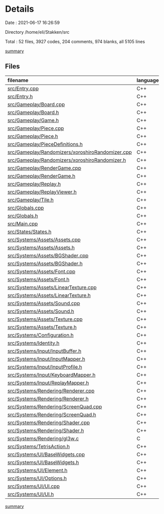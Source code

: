 # Details

Date : 2021-06-17 16:26:59

Directory /home/eli/Stakken/src

Total : 52 files,  3927 codes, 204 comments, 974 blanks, all 5105 lines

[summary](results.md)

## Files
| filename | language | code | comment | blank | total |
| :--- | :--- | ---: | ---: | ---: | ---: |
| [src/Entry.cpp](/src/Entry.cpp) | C++ | 259 | 20 | 83 | 362 |
| [src/Entry.h](/src/Entry.h) | C++ | 13 | 1 | 8 | 22 |
| [src/Gameplay/Board.cpp](/src/Gameplay/Board.cpp) | C++ | 147 | 14 | 37 | 198 |
| [src/Gameplay/Board.h](/src/Gameplay/Board.h) | C++ | 30 | 0 | 17 | 47 |
| [src/Gameplay/Game.h](/src/Gameplay/Game.h) | C++ | 189 | 16 | 53 | 258 |
| [src/Gameplay/Piece.cpp](/src/Gameplay/Piece.cpp) | C++ | 22 | 0 | 9 | 31 |
| [src/Gameplay/Piece.h](/src/Gameplay/Piece.h) | C++ | 37 | 0 | 7 | 44 |
| [src/Gameplay/PieceDefinitions.h](/src/Gameplay/PieceDefinitions.h) | C++ | 236 | 0 | 63 | 299 |
| [src/Gameplay/Randomizers/xoroshiroRandomizer.cpp](/src/Gameplay/Randomizers/xoroshiroRandomizer.cpp) | C++ | 22 | 10 | 11 | 43 |
| [src/Gameplay/Randomizers/xoroshiroRandomizer.h](/src/Gameplay/Randomizers/xoroshiroRandomizer.h) | C++ | 8 | 0 | 3 | 11 |
| [src/Gameplay/RenderGame.cpp](/src/Gameplay/RenderGame.cpp) | C++ | 187 | 15 | 68 | 270 |
| [src/Gameplay/RenderGame.h](/src/Gameplay/RenderGame.h) | C++ | 43 | 1 | 19 | 63 |
| [src/Gameplay/Replay.h](/src/Gameplay/Replay.h) | C++ | 77 | 11 | 29 | 117 |
| [src/Gameplay/ReplayViewer.h](/src/Gameplay/ReplayViewer.h) | C++ | 0 | 0 | 1 | 1 |
| [src/Gameplay/Tile.h](/src/Gameplay/Tile.h) | C++ | 21 | 0 | 2 | 23 |
| [src/Globals.cpp](/src/Globals.cpp) | C++ | 2 | 0 | 1 | 3 |
| [src/Globals.h](/src/Globals.h) | C++ | 3 | 0 | 1 | 4 |
| [src/Main.cpp](/src/Main.cpp) | C++ | 8 | 0 | 3 | 11 |
| [src/States/States.h](/src/States/States.h) | C++ | 17 | 0 | 6 | 23 |
| [src/Systems/Assets/Assets.cpp](/src/Systems/Assets/Assets.cpp) | C++ | 14 | 0 | 5 | 19 |
| [src/Systems/Assets/Assets.h](/src/Systems/Assets/Assets.h) | C++ | 100 | 3 | 34 | 137 |
| [src/Systems/Assets/BGShader.cpp](/src/Systems/Assets/BGShader.cpp) | C++ | 64 | 4 | 21 | 89 |
| [src/Systems/Assets/BGShader.h](/src/Systems/Assets/BGShader.h) | C++ | 15 | 0 | 3 | 18 |
| [src/Systems/Assets/Font.cpp](/src/Systems/Assets/Font.cpp) | C++ | 75 | 8 | 21 | 104 |
| [src/Systems/Assets/Font.h](/src/Systems/Assets/Font.h) | C++ | 28 | 1 | 9 | 38 |
| [src/Systems/Assets/LinearTexture.cpp](/src/Systems/Assets/LinearTexture.cpp) | C++ | 20 | 3 | 6 | 29 |
| [src/Systems/Assets/LinearTexture.h](/src/Systems/Assets/LinearTexture.h) | C++ | 9 | 0 | 2 | 11 |
| [src/Systems/Assets/Sound.cpp](/src/Systems/Assets/Sound.cpp) | C++ | 16 | 0 | 6 | 22 |
| [src/Systems/Assets/Sound.h](/src/Systems/Assets/Sound.h) | C++ | 11 | 0 | 3 | 14 |
| [src/Systems/Assets/Texture.cpp](/src/Systems/Assets/Texture.cpp) | C++ | 26 | 2 | 8 | 36 |
| [src/Systems/Assets/Texture.h](/src/Systems/Assets/Texture.h) | C++ | 10 | 0 | 3 | 13 |
| [src/Systems/Configuration.h](/src/Systems/Configuration.h) | C++ | 29 | 0 | 11 | 40 |
| [src/Systems/Identity.h](/src/Systems/Identity.h) | C++ | 25 | 0 | 5 | 30 |
| [src/Systems/Input/InputBuffer.h](/src/Systems/Input/InputBuffer.h) | C++ | 19 | 1 | 6 | 26 |
| [src/Systems/Input/InputMapper.h](/src/Systems/Input/InputMapper.h) | C++ | 0 | 0 | 1 | 1 |
| [src/Systems/Input/InputProfile.h](/src/Systems/Input/InputProfile.h) | C++ | 100 | 6 | 25 | 131 |
| [src/Systems/Input/KeyboardMapper.h](/src/Systems/Input/KeyboardMapper.h) | C++ | 78 | 5 | 22 | 105 |
| [src/Systems/Input/ReplayMapper.h](/src/Systems/Input/ReplayMapper.h) | C++ | 26 | 1 | 8 | 35 |
| [src/Systems/Rendering/Renderer.cpp](/src/Systems/Rendering/Renderer.cpp) | C++ | 488 | 32 | 130 | 650 |
| [src/Systems/Rendering/Renderer.h](/src/Systems/Rendering/Renderer.h) | C++ | 26 | 0 | 13 | 39 |
| [src/Systems/Rendering/ScreenQuad.cpp](/src/Systems/Rendering/ScreenQuad.cpp) | C++ | 28 | 0 | 10 | 38 |
| [src/Systems/Rendering/ScreenQuad.h](/src/Systems/Rendering/ScreenQuad.h) | C++ | 5 | 0 | 0 | 5 |
| [src/Systems/Rendering/Shader.cpp](/src/Systems/Rendering/Shader.cpp) | C++ | 93 | 2 | 28 | 123 |
| [src/Systems/Rendering/Shader.h](/src/Systems/Rendering/Shader.h) | C++ | 17 | 0 | 4 | 21 |
| [src/Systems/Rendering/gl3w.c](/src/Systems/Rendering/gl3w.c) | C | 784 | 27 | 37 | 848 |
| [src/Systems/TetrisAction.h](/src/Systems/TetrisAction.h) | C++ | 14 | 0 | 0 | 14 |
| [src/Systems/UI/BaseWidgets.cpp](/src/Systems/UI/BaseWidgets.cpp) | C++ | 71 | 0 | 15 | 86 |
| [src/Systems/UI/BaseWidgets.h](/src/Systems/UI/BaseWidgets.h) | C++ | 10 | 0 | 2 | 12 |
| [src/Systems/UI/Element.h](/src/Systems/UI/Element.h) | C++ | 82 | 3 | 22 | 107 |
| [src/Systems/UI/Options.h](/src/Systems/UI/Options.h) | C++ | 196 | 9 | 51 | 256 |
| [src/Systems/UI/UI.cpp](/src/Systems/UI/UI.cpp) | C++ | 109 | 6 | 34 | 149 |
| [src/Systems/UI/UI.h](/src/Systems/UI/UI.h) | C++ | 18 | 3 | 8 | 29 |

[summary](results.md)